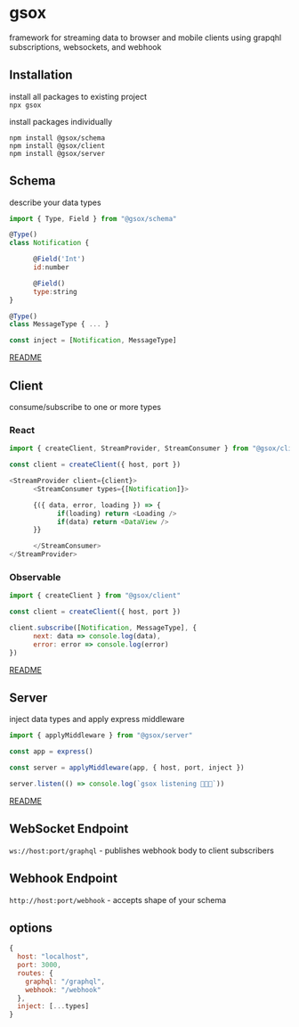 # gsox
framework for streaming data to browser and mobile clients using grapqhl subscriptions, websockets, and webhook

## Installation
install all packages to existing project  
`npx gsox`  

install packages individually
```
npm install @gsox/schema
npm install @gsox/client
npm install @gsox/server
```

## Schema
describe your data types
```js
import { Type, Field } from "@gsox/schema"

@Type()
class Notification {

      @Field('Int')
      id:number

      @Field()
      type:string
}

@Type()
class MessageType { ... }

const inject = [Notification, MessageType]
```
[README](packages/gsox-schema/readme.md)

## Client
consume/subscribe to one or more types

### React
```js
import { createClient, StreamProvider, StreamConsumer } from "@gsox/client"

const client = createClient({ host, port })

<StreamProvider client={client}>
      <StreamConsumer types={[Notification]}>

      {({ data, error, loading }) => {
            if(loading) return <Loading />
            if(data) return <DataView />
      }}

      </StreamConsumer>
</StreamProvider>
```

### Observable
```js
import { createClient } from "@gsox/client"

const client = createClient({ host, port })

client.subscribe([Notification, MessageType], {
      next: data => console.log(data),
      error: error => console.log(error)
})
```
[README](packages/gsox-client/readme.md)

## Server
inject data types and apply express middleware
```js
import { applyMiddleware } from "@gsox/server"

const app = express()

const server = applyMiddleware(app, { host, port, inject })

server.listen(() => console.log(`gsox listening 🧦🧦🧦`))
```
[README](packages/gsox-server/readme.md)

## WebSocket Endpoint
`ws://host:port/graphql` - publishes webhook body to client subscribers

## Webhook Endpoint
`http://host:port/webhook` - accepts shape of your schema

## options
```js
{
  host: "localhost",
  port: 3000,
  routes: {
    graphql: "/graphql",
    webhook: "/webhook"
  },
  inject: [...types]
}
```
